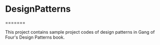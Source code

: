 # DesignPatterns
=======

This project contains sample project codes of design patterns in Gang of Four's Design Patterns book.




